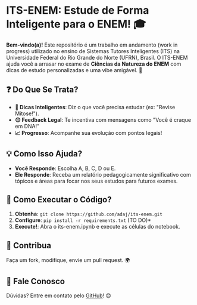# ITS-ENEM: Estude de Forma Inteligente para o ENEM! 🎓

**Bem-vindo(a)!** Este repositório é um trabalho em andamento (work in progress) utilizado no ensino de Sistemas Tutores Inteligentes (ITS) na Universidade Federal do Rio Grande do Norte (UFRN), Brasil. O ITS-ENEM ajuda você a arrasar no exame de **Ciências da Natureza do ENEM** com dicas de estudo personalizadas e uma vibe amigável. 🚀

## ❓ Do Que Se Trata?
- **📝 Dicas Inteligentes**: Diz o que você precisa estudar (ex: "Revise Mitose!").
- **😊 Feedback Legal**: Te incentiva com mensagens como "Você é craque em DNA!"
- **📈 Progresso**: Acompanhe sua evolução com pontos legais!

## 💡 Como Isso Ajuda?
- **Você Responde**: Escolha A, B, C, D ou E.
- **Ele Responde**: Receba um relatório pedagogicamente significativo com tópicos e áreas para focar nos seus estudos para futuros exames.

## 🏃 Como Executar o Código?
1.  **Obtenha**: `git clone https://github.com/adaj/its-enem.git`
2.  **Configure**: `pip install -r requirements.txt` (TO DO)*
3.  **Execute!**: Abra o its-enem.ipynb e execute as células do notebook.

## 🤝 Contribua
Faça um fork, modifique, envie um pull request. 🌍

## 💬 Fale Conosco
Dúvidas? Entre em contato pelo [GitHub](https://github.com/adaj/its-enem/issues)! 😊

